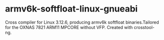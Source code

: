 armv6k-softfloat-linux-gnueabi
==============================

Cross compiler for Linux 3.12.6, producing armv6k softfloat binaries.Tailored for the OXNAS 7821 ARM11 MPCORE without VFP. Created with crosstool-ng.
